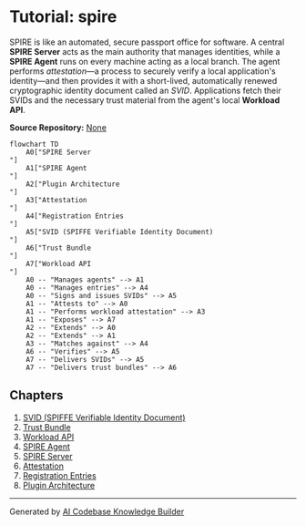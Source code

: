 # Tutorial: spire

SPIRE is like an automated, secure passport office for software.
A central **SPIRE Server** acts as the main authority that manages identities, while a **SPIRE Agent** runs on every machine acting as a local branch.
The agent performs *attestation*—a process to securely verify a local application's identity—and then provides it with a short-lived, automatically renewed cryptographic identity document called an *SVID*.
Applications fetch their SVIDs and the necessary trust material from the agent's local **Workload API**.


**Source Repository:** [None](None)

```mermaid
flowchart TD
    A0["SPIRE Server
"]
    A1["SPIRE Agent
"]
    A2["Plugin Architecture
"]
    A3["Attestation
"]
    A4["Registration Entries
"]
    A5["SVID (SPIFFE Verifiable Identity Document)
"]
    A6["Trust Bundle
"]
    A7["Workload API
"]
    A0 -- "Manages agents" --> A1
    A0 -- "Manages entries" --> A4
    A0 -- "Signs and issues SVIDs" --> A5
    A1 -- "Attests to" --> A0
    A1 -- "Performs workload attestation" --> A3
    A1 -- "Exposes" --> A7
    A2 -- "Extends" --> A0
    A2 -- "Extends" --> A1
    A3 -- "Matches against" --> A4
    A6 -- "Verifies" --> A5
    A7 -- "Delivers SVIDs" --> A5
    A7 -- "Delivers trust bundles" --> A6
```

## Chapters

1. [SVID (SPIFFE Verifiable Identity Document)
](01_svid__spiffe_verifiable_identity_document__.md)
2. [Trust Bundle
](02_trust_bundle_.md)
3. [Workload API
](03_workload_api_.md)
4. [SPIRE Agent
](04_spire_agent_.md)
5. [SPIRE Server
](05_spire_server_.md)
6. [Attestation
](06_attestation_.md)
7. [Registration Entries
](07_registration_entries_.md)
8. [Plugin Architecture
](08_plugin_architecture_.md)


---

Generated by [AI Codebase Knowledge Builder](https://github.com/The-Pocket/Tutorial-Codebase-Knowledge)